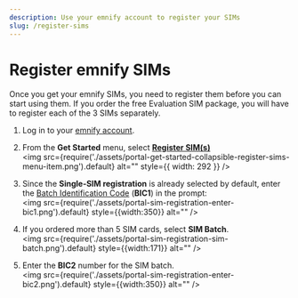 ```yaml
---
description: Use your emnify account to register your SIMs
slug: /register-sims
---
```


# Register emnify SIMs

Once you get your emnify SIMs, you need to register them before you can start using them.
If you order the free Evaluation SIM package, you will have to register each of the 3 SIMs separately.

1. Log in to your [emnify account](https://portal.emnify.com/sign).  
1. From the **Get Started** menu, select [**Register SIM(s)**](https://portal.emnify.com/sim-registration)  
<img
  src={require('./assets/portal-get-started-collapsible-register-sims-menu-item.png').default}
  alt=""
  style={{ width: 292 }}
/>

1. Since the **Single-SIM registration** is already selected by default, enter the [Batch Identification Code](/glossary#bic) (**BIC1**) in the prompt:  
<img
  src={require('./assets/portal-sim-registration-enter-bic1.png').default}
  style={{width:350}} alt=""
/>

1. If you ordered more than 5 SIM cards, select **SIM Batch**.  
<img
  src={require('./assets/portal-sim-registration-sim-batch.png').default}
  style={{width:171}} alt=""
/>

1. Enter the **BIC2** number for the SIM batch.  
<img
  src={require('./assets/portal-sim-registration-enter-bic2.png').default}
  style={{width:350}} alt=""
/>
